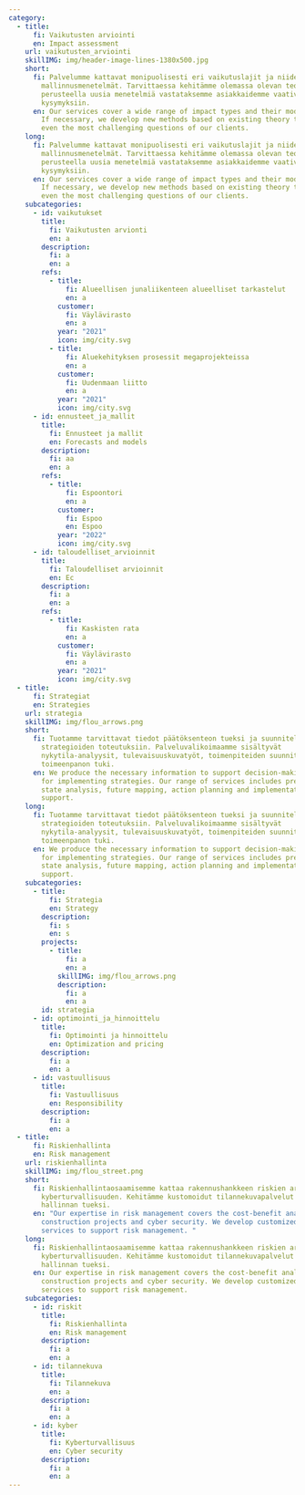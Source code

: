 ```yaml
---
category:
  - title:
      fi: Vaikutusten arviointi
      en: Impact assessment
    url: vaikutusten_arviointi
    skillIMG: img/header-image-lines-1380x500.jpg
    short:
      fi: Palvelumme kattavat monipuolisesti eri vaikutuslajit ja niiden
        mallinnusmenetelmät. Tarvittaessa kehitämme olemassa olevan teoriapohjan
        perusteella uusia menetelmiä vastataksemme asiakkaidemme vaativimpiinkin
        kysymyksiin.
      en: Our services cover a wide range of impact types and their modelling methods.
        If necessary, we develop new methods based on existing theory to answer
        even the most challenging questions of our clients.
    long:
      fi: Palvelumme kattavat monipuolisesti eri vaikutuslajit ja niiden
        mallinnusmenetelmät. Tarvittaessa kehitämme olemassa olevan teoriapohjan
        perusteella uusia menetelmiä vastataksemme asiakkaidemme vaativimpiinkin
        kysymyksiin.
      en: Our services cover a wide range of impact types and their modelling methods.
        If necessary, we develop new methods based on existing theory to answer
        even the most challenging questions of our clients.
    subcategories:
      - id: vaikutukset
        title:
          fi: Vaikutusten arvionti
          en: a
        description:
          fi: a
          en: a
        refs:
          - title:
              fi: Alueellisen junaliikenteen alueelliset tarkastelut
              en: a
            customer:
              fi: Väylävirasto
              en: a
            year: "2021"
            icon: img/city.svg
          - title:
              fi: Aluekehityksen prosessit megaprojekteissa
              en: a
            customer:
              fi: Uudenmaan liitto
              en: a
            year: "2021"
            icon: img/city.svg
      - id: ennusteet_ja_mallit
        title:
          fi: Ennusteet ja mallit
          en: Forecasts and models
        description:
          fi: aa
          en: a
        refs:
          - title:
              fi: Espoontori
              en: a
            customer:
              fi: Espoo
              en: Espoo
            year: "2022"
            icon: img/city.svg
      - id: taloudelliset_arvioinnit
        title:
          fi: Taloudelliset arvioinnit
          en: Ec
        description:
          fi: a
          en: a
        refs:
          - title:
              fi: Kaskisten rata
              en: a
            customer:
              fi: Väylävirasto
              en: a
            year: "2021"
            icon: img/city.svg
  - title:
      fi: Strategiat
      en: Strategies
    url: strategia
    skillIMG: img/flou_arrows.png
    short:
      fi: Tuotamme tarvittavat tiedot päätöksenteon tueksi ja suunnitelmat
        strategioiden toteutuksiin. Palveluvalikoimaamme sisältyvät
        nykytila-analyysit, tulevaisuuskuvatyöt, toimenpiteiden suunnittelu ja
        toimeenpanon tuki.
      en: We produce the necessary information to support decision-making and plans
        for implementing strategies. Our range of services includes present
        state analysis, future mapping, action planning and implementation
        support.
    long:
      fi: Tuotamme tarvittavat tiedot päätöksenteon tueksi ja suunnitelmat
        strategioiden toteutuksiin. Palveluvalikoimaamme sisältyvät
        nykytila-analyysit, tulevaisuuskuvatyöt, toimenpiteiden suunnittelu ja
        toimeenpanon tuki.
      en: We produce the necessary information to support decision-making and plans
        for implementing strategies. Our range of services includes present
        state analysis, future mapping, action planning and implementation
        support.
    subcategories:
      - title:
          fi: Strategia
          en: Strategy
        description:
          fi: s
          en: s
        projects:
          - title:
              fi: a
              en: a
            skillIMG: img/flou_arrows.png
            description:
              fi: a
              en: a
        id: strategia
      - id: optimointi_ja_hinnoittelu
        title:
          fi: Optimointi ja hinnoittelu
          en: Optimization and pricing
        description:
          fi: a
          en: a
      - id: vastuullisuus
        title:
          fi: Vastuullisuus
          en: Responsibility
        description:
          fi: a
          en: a
  - title:
      fi: Riskienhallinta
      en: Risk management
    url: riskienhallinta
    skillIMG: img/flou_street.png
    short:
      fi: Riskienhallintaosaamisemme kattaa rakennushankkeen riskien arvioinnin ja
        kyberturvallisuuden. Kehitämme kustomoidut tilannekuvapalvelut riskien
        hallinnan tueksi.
      en: "Our expertise in risk management covers the cost-benefit analysis of
        construction projects and cyber security. We develop customized snapshot
        services to support risk management. "
    long:
      fi: Riskienhallintaosaamisemme kattaa rakennushankkeen riskien arvioinnin ja
        kyberturvallisuuden. Kehitämme kustomoidut tilannekuvapalvelut riskien
        hallinnan tueksi.
      en: Our expertise in risk management covers the cost-benefit analysis of
        construction projects and cyber security. We develop customized snapshot
        services to support risk management.
    subcategories:
      - id: riskit
        title:
          fi: Riskienhallinta
          en: Risk management
        description:
          fi: a
          en: a
      - id: tilannekuva
        title:
          fi: Tilannekuva
          en: a
        description:
          fi: a
          en: a
      - id: kyber
        title:
          fi: Kyberturvallisuus
          en: Cyber security
        description:
          fi: a
          en: a
---
```


